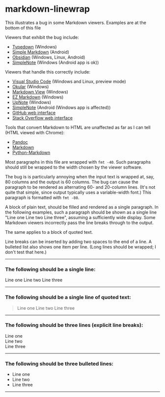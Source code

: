 # markdown-linewrap

This illustrates a bug in some Markdown
viewers.  Examples are at the bottom
of this file

Viewers that exhibit the bug include:

- [Typedown](https://apps.microsoft.com/detail/9p8tcw4h2hb4?hl=en-US&gl=US) (Windows)
- [Simple Markdown](https://play.google.com/store/apps/details?id=com.wbrawner.simplemarkdown) (Android)
- [Obsidian](https://obsidian.md/) (Windows, Linux, Android)
- [SimpleNote](https://simplenote.com/) (Windows (Android app is ok))

Viewers that handle this correctly include:

- [Visual Studio Code](https://code.visualstudio.com/) (Windows and Linux, preview mode)
- [Okular](https://okular.kde.org/) (Windows)
- [Markdown View](https://apps.microsoft.com/detail/9pj021lr0m3g?hl=en-US&gl=US) (Windows)
- [EZ Markdown](https://apps.ape-apps.com/ez-markdown/) (Windows)
- [UpNote](https://getupnote.com/) (Windows)
- [SimpleNote](https://simplenote.com/) (Android (Windows app is affected))
- [GitHub web interface](https://github.com/Keith-S-Thompson/markdown-linewrap)
- [Stack Overflow web interface](https://stackoverflow.com/)

Tools that convert Markdown to HTML
are unaffected as far as I can tell
(HTML viewed with Chrome):

- [Pandoc](https://pandoc.org/)
- [Markdown](https://daringfireball.net/projects/markdown/)
- [Python-Markdown](https://github.com/Python-Markdown/markdown)

Most paragraphs in this file are wrapped
with `fmt -40`.  Such paragraphs should
still be wrapped to the width chosen
by the viewer software.

The bug is is particularly annoying when the input text is wrapped at, say,
80 columns and the output is 60 columns.  The bug can cause the paragraph
to be rendered as alternating 60- and 20-column lines.  (It's not quite that
simple, since output typically uses a variable-width font.)  This paragraph
is formatted with `fmt -80`.

A block of plain text, should be filled
and rendered as a single paragraph.
In the following examples, such a
paragraph should be shown as a single
line "Line one Line two Line three",
assuming a sufficiently wide display.
Some Markdown viewers incorrectly pass
the line breaks through to the output.

The same applies to a block of quoted
text.

Line breaks can be inserted by adding
two spaces to the end of a line.
A bulleted list also shows one item per
line.  (Long lines should be wrapped;
I don't test that here.)

---

### The following should be a single line:

Line one
Line two
Line three

---

### The following should be a single line of quoted text:

> Line one
> Line two
> Line three

---

### The following should be three lines (explicit line breaks):

Line one  
Line two  
Line three  

---

### The following should be three bulleted lines:

- Line one
- Line two
- Line three

---
